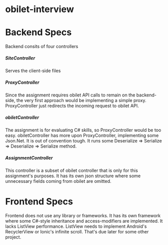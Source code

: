 # obilet-interview

# Backend Specs
Backend consits of four controllers

##### SiteController
Serves the client-side files

##### ProxyController
Since the assignment requires obilet API calls to remain on the backend-side, the very first approach would be implementing a simple proxy. ProxyController just redirects the incoming request to obilet API.

##### obiletController
The assignment is for evaluating C# skills, so ProxyController would be too easy. obiletController has more upon ProxyController, implementing some Json.Net. It is out of convention tough. It runs some Deserialize => Serialize => Deserialize => Serialize method.

##### AssignmentController
This controller is a subset of obilet controller that is only for this assignment's purposes. It has its own json structure where some unnecessary fields coming from obilet are omitted.

# Frontend Specs
Frontend does not use any library or frameworks. It has its own framework where some C#-style inheritance and access-modifiers are implemented. It lacks ListView performance. ListView needs to implement Android's RecyclerView or Ionic's infinite scroll. That's due later for some other project.